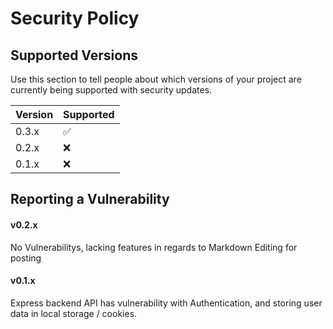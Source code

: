 # Security Policy

## Supported Versions

Use this section to tell people about which versions of your project are
currently being supported with security updates.

| Version | Supported          |
| ------- | ------------------ |
| 0.3.x   | :white_check_mark: |
| 0.2.x   | :x:                |
| 0.1.x   | :x:                |

## Reporting a Vulnerability

#### v0.2.x 
No Vulnerabilitys, lacking features in regards to Markdown Editing for posting 

#### v0.1.x 
Express backend API has vulnerability with Authentication, and storing user data in local storage / cookies. 
